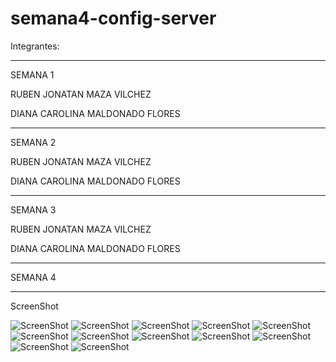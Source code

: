 # semana4-config-server


Integrantes:

------------------------------------------------------
SEMANA 1

RUBEN JONATAN MAZA VILCHEZ

DIANA CAROLINA MALDONADO FLORES

------------------------------------------------------
SEMANA 2

RUBEN JONATAN MAZA VILCHEZ

DIANA CAROLINA MALDONADO FLORES

------------------------------------------------------
SEMANA 3

RUBEN JONATAN MAZA VILCHEZ

DIANA CAROLINA MALDONADO FLORES

------------------------------------------------------
SEMANA 4


------------------------------------------------------
ScreenShot

![ScreenShot](https://github.com/banking-nttdata-bootcamp/config-server-directory/blob/master/images/drawio.png)
![ScreenShot](https://github.com/banking-nttdata-bootcamp/config-server-directory/blob/master/images/MongoDB-Atlas.png)
![ScreenShot](https://github.com/banking-nttdata-bootcamp/config-server-directory/blob/master/images/eureka-server.png)
![ScreenShot](https://github.com/banking-nttdata-bootcamp/config-server-directory/blob/master/images/swagger-api.png)
![ScreenShot](https://github.com/banking-nttdata-bootcamp/config-server-directory/blob/master/images/sonarqube.png)
![ScreenShot](https://github.com/banking-nttdata-bootcamp/config-server-directory/blob/master/images/checkstyle.png)
![ScreenShot](https://github.com/banking-nttdata-bootcamp/config-server-directory/blob/master/images/github-actions.png)
![ScreenShot](https://github.com/banking-nttdata-bootcamp/config-server-directory/blob/master/images/docker-1.jpeg)
![ScreenShot](https://github.com/banking-nttdata-bootcamp/config-server-directory/blob/master/images/docker-2.jpeg)
![ScreenShot](https://github.com/banking-nttdata-bootcamp/config-server-directory/blob/master/images/docker-hub-1.png)
![ScreenShot](https://github.com/banking-nttdata-bootcamp/config-server-directory/blob/master/images/docker-hub-2.png)
![ScreenShot](https://github.com/banking-nttdata-bootcamp/config-server-directory/blob/master/images/azure.png)


